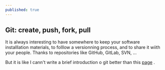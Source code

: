 ```yaml
---
published: true
---
```

## Git: create, push, fork, pull 

It is always interesting to have somewhere to keep your software installlation materials, to folllow a versionning process, and to share it wiith your people. Thanks to repositories like GitHub, GitLab, SVN, ...

But it is like I cann't write a brief introduction o git better than this [page](http://rogerdudler.github.io/git-guide/index.fr.html) .
